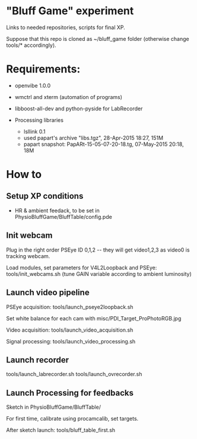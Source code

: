  
# "Bluff Game" experiment

Links to needed repositories, scripts for final XP.

Suppose that this repo is cloned as ~/bluff_game folder (otherwise change tools/* accordingly).

# Requirements:

* openvibe 1.0.0
* wmctrl and xterm (automation of programs)
* libboost-all-dev and python-pyside for LabRecorder

* Processing libraries
    * lsllink 0.1
    * used papart's archive "libs.tgz", 28-Apr-2015 18:27, 151M
    * papart snapshot: PapARt-15-05-07-20-18.tg, 07-May-2015 20:18, 18M

# How to

## Setup XP conditions

- HR & ambient feedack, to be set in PhysioBluffGame/BluffTable/config.pde

## Init webcam

Plug in the right order PSEye ID 0,1,2 -- they will get video1,2,3 as video0 is tracking webcam.

Load modules, set parameters for V4L2Loopback and PSEye: tools/init_webcams.sh (tune GAIN variable according to ambient luminosity)

## Launch video pipeline

PSEye acquisition: tools/launch_pseye2loopback.sh

Set white balance for each cam with misc/PDI_Target_ProPhotoRGB.jpg

Video acquisition: tools/launch_video_acquisition.sh

Signal processing: tools/launch_video_processing.sh

## Launch recorder

tools/launch_labrecorder.sh
tools/launch_ovrecorder.sh

## Launch Processing for feedbacks

Sketch in PhysioBluffGame/BluffTable/

For first time, calibrate using procamcalib, set targets.

After sketch launch: tools/bluff_table_first.sh
